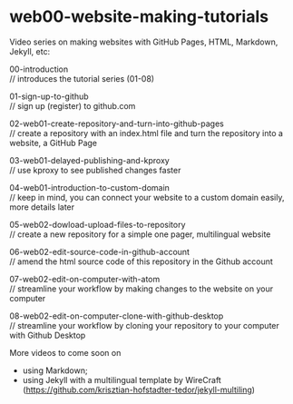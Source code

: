 # web00-website-making-tutorials
Video series on making websites with GitHub Pages, HTML, Markdown, Jekyll, etc:

00-introduction   
// introduces the tutorial series (01-08)

01-sign-up-to-github    
// sign up (register) to github.com

02-web01-create-repository-and-turn-into-github-pages   
// create a repository with an index.html file and turn the repository into a website, a GitHub Page

03-web01-delayed-publishing-and-kproxy    
// use kproxy to see published changes faster 

04-web01-introduction-to-custom-domain    
// keep in mind, you can connect your website to a custom domain easily, more details later

05-web02-dowload-upload-files-to-repository   
// create a new repository for a simple one pager, multilingual website 

06-web02-edit-source-code-in-github-account   
// amend the html source code of this repository in the Github account

07-web02-edit-on-computer-with-atom   
// streamline your workflow by making changes to the website on your computer

08-web02-edit-on-computer-clone-with-github-desktop   
// streamline your workflow by cloning your repository to your computer with Github Desktop

More videos to come soon on 
- using Markdown; 
- using Jekyll with a multilingual template by WireCraft (https://github.com/krisztian-hofstadter-tedor/jekyll-multiling) 
